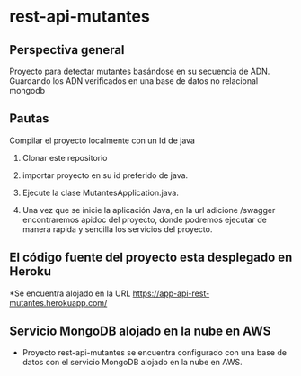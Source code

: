 # rest-api-mutantes


## Perspectiva general
Proyecto para detectar mutantes basándose en su secuencia de ADN. Guardando los ADN verificados en una base de datos no relacional mongodb

## Pautas
Compilar el proyecto localmente con un Id de java 

1. Clonar este repositorio

2. importar proyecto en su id preferido de java.
3. Ejecute la clase MutantesApplication.java.
4. Una vez que se inicie la aplicación Java, en la url adicione /swagger encontraremos apidoc del proyecto, donde podremos ejecutar de manera rapida y sencilla los servicios del proyecto.

## El código fuente del proyecto esta desplegado en Heroku

*Se encuentra alojado en la URL https://app-api-rest-mutantes.herokuapp.com/


## Servicio MongoDB alojado en la nube en AWS
* Proyecto rest-api-mutantes se encuentra configurado con una base de datos con el servicio MongoDB alojado en la nube en AWS.

